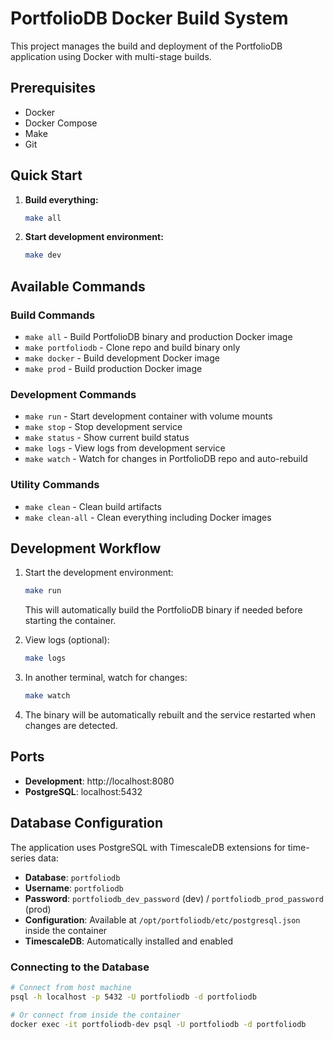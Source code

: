 # PortfolioDB Docker Build System

This project manages the build and deployment of the PortfolioDB application using Docker with multi-stage builds.

## Prerequisites

- Docker
- Docker Compose
- Make
- Git

## Quick Start

1. **Build everything:**
   ```bash
   make all
   ```

2. **Start development environment:**
   ```bash
   make dev
   ```

## Available Commands

### Build Commands
- `make all` - Build PortfolioDB binary and production Docker image
- `make portfoliodb` - Clone repo and build binary only
- `make docker` - Build development Docker image
- `make prod` - Build production Docker image

### Development Commands
- `make run` - Start development container with volume mounts
- `make stop` - Stop development service
- `make status` - Show current build status
- `make logs` - View logs from development service
- `make watch` - Watch for changes in PortfolioDB repo and auto-rebuild

### Utility Commands
- `make clean` - Clean build artifacts
- `make clean-all` - Clean everything including Docker images

## Development Workflow

1. Start the development environment:
   ```bash
   make run
   ```
   This will automatically build the PortfolioDB binary if needed before starting the container.

2. View logs (optional):
   ```bash
   make logs
   ```

3. In another terminal, watch for changes:
   ```bash
   make watch
   ```

4. The binary will be automatically rebuilt and the service restarted when changes are detected.

## Ports

- **Development**: http://localhost:8080
- **PostgreSQL**: localhost:5432

## Database Configuration

The application uses PostgreSQL with TimescaleDB extensions for time-series data:

- **Database**: `portfoliodb`
- **Username**: `portfoliodb`
- **Password**: `portfoliodb_dev_password` (dev) / `portfoliodb_prod_password` (prod)
- **Configuration**: Available at `/opt/portfoliodb/etc/postgresql.json` inside the container
- **TimescaleDB**: Automatically installed and enabled

### Connecting to the Database

```bash
# Connect from host machine
psql -h localhost -p 5432 -U portfoliodb -d portfoliodb

# Or connect from inside the container
docker exec -it portfoliodb-dev psql -U portfoliodb -d portfoliodb
``` 
